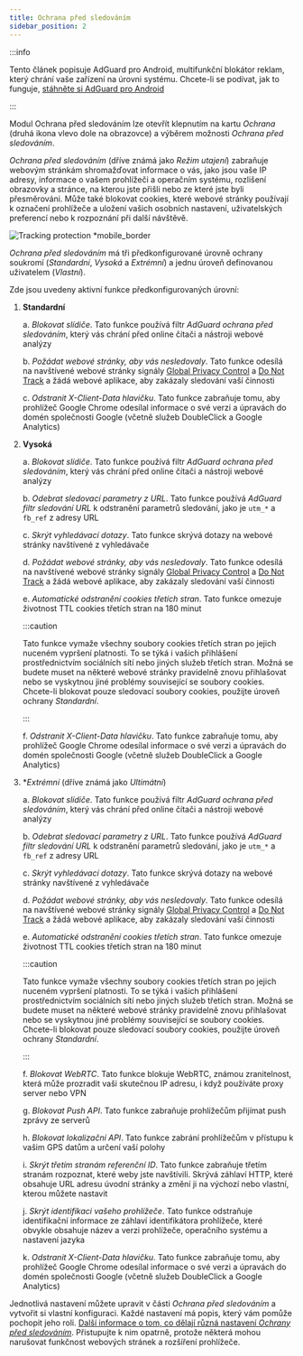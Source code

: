 ```yaml
---
title: Ochrana před sledováním
sidebar_position: 2
---
```


:::info

Tento článek popisuje AdGuard pro Android, multifunkční blokátor reklam, který chrání vaše zařízení na úrovni systému. Chcete-li se podívat, jak to funguje, [stáhněte si AdGuard pro Android](https://agrd.io/download-kb-adblock)

:::

Modul Ochrana před sledováním lze otevřít klepnutím na kartu _Ochrana_ (druhá ikona vlevo dole na obrazovce) a výběrem možnosti _Ochrana před sledováním_.

_Ochrana před sledováním_ (dříve známá jako _Režim utajení_) zabraňuje webovým stránkám shromažďovat informace o vás, jako jsou vaše IP adresy, informace o vašem prohlížeči a operačním systému, rozlišení obrazovky a stránce, na kterou jste přišli nebo ze které jste byli přesměrováni. Může také blokovat cookies, které webové stránky používají k označení prohlížeče a uložení vašich osobních nastavení, uživatelských preferencí nebo k rozpoznání při další návštěvě.

![Tracking protection \*mobile_border](https://cdn.adtidy.org/blog/new/y5fuztracking_protection.png)

_Ochrana před sledováním_ má tři předkonfigurované úrovně ochrany soukromí (_Standardní_, _Vysoká_ a _Extrémní_) a jednu úroveň definovanou uživatelem (_Vlastní_).

Zde jsou uvedeny aktivní funkce předkonfigurovaných úrovní:

1. **Standardní**

    a. _Blokovat slídiče_. Tato funkce používá filtr _AdGuard ochrana před sledováním_, který vás chrání před online čítači a nástroji webové analýzy

    b. _Požádat webové stránky, aby vás nesledovaly_. Tato funkce odesílá na navštívené webové stránky signály [Global Privacy Control](https://globalprivacycontrol.org/) a [Do Not Track](https://en.wikipedia.org/wiki/Do_Not_Track) a žádá webové aplikace, aby zakázaly sledování vaší činnosti

    c. _Odstranit X-Client-Data hlavičku_. Tato funkce zabraňuje tomu, aby prohlížeč Google Chrome odesílal informace o své verzi a úpravách do domén společnosti Google (včetně služeb DoubleClick a Google Analytics)

2. **Vysoká**

    a. _Blokovat slídiče_. Tato funkce používá filtr _AdGuard ochrana před sledováním_, který vás chrání před online čítači a nástroji webové analýzy

    b. _Odebrat sledovací parametry z URL_. Tato funkce používá _AdGuard filtr sledování URL_ k odstranění parametrů sledování, jako je `utm_*` a `fb_ref` z adresy URL

    c. _Skrýt vyhledávací dotazy_. Tato funkce skrývá dotazy na webové stránky navštívené z vyhledávače

    d. _Požádat webové stránky, aby vás nesledovaly_. Tato funkce odesílá na navštívené webové stránky signály [Global Privacy Control](https://globalprivacycontrol.org/) a [Do Not Track](https://en.wikipedia.org/wiki/Do_Not_Track) a žádá webové aplikace, aby zakázaly sledování vaší činnosti

    e. _Automatické odstranění cookies třetích stran_. Tato funkce omezuje životnost TTL cookies třetích stran na 180 minut

    :::caution

    Tato funkce vymaže všechny soubory cookies třetích stran po jejich nuceném vypršení platnosti. To se týká i vašich přihlášení prostřednictvím sociálních sítí nebo jiných služeb třetích stran. Možná se budete muset na některé webové stránky pravidelně znovu přihlašovat nebo se vyskytnou jiné problémy související se soubory cookies. Chcete-li blokovat pouze sledovací soubory cookies, použijte úroveň ochrany _Standardní_.

    :::

    f. _Odstranit X-Client-Data hlavičku_. Tato funkce zabraňuje tomu, aby prohlížeč Google Chrome odesílal informace o své verzi a úpravách do domén společnosti Google (včetně služeb DoubleClick a Google Analytics)

3. \*_Extrémní_ (dříve známá jako _Ultimátní_)

    a. _Blokovat slídiče_. Tato funkce používá filtr _AdGuard ochrana před sledováním_, který vás chrání před online čítači a nástroji webové analýzy

    b. _Odebrat sledovací parametry z URL_. Tato funkce používá _AdGuard filtr sledování URL_ k odstranění parametrů sledování, jako je `utm_*` a `fb_ref` z adresy URL

    c. _Skrýt vyhledávací dotazy_. Tato funkce skrývá dotazy na webové stránky navštívené z vyhledávače

    d. _Požádat webové stránky, aby vás nesledovaly_. Tato funkce odesílá na navštívené webové stránky signály [Global Privacy Control](https://globalprivacycontrol.org/) a [Do Not Track](https://en.wikipedia.org/wiki/Do_Not_Track) a žádá webové aplikace, aby zakázaly sledování vaší činnosti

    e. _Automatické odstranění cookies třetích stran_. Tato funkce omezuje životnost TTL cookies třetích stran na 180 minut

    :::caution

    Tato funkce vymaže všechny soubory cookies třetích stran po jejich nuceném vypršení platnosti. To se týká i vašich přihlášení prostřednictvím sociálních sítí nebo jiných služeb třetích stran. Možná se budete muset na některé webové stránky pravidelně znovu přihlašovat nebo se vyskytnou jiné problémy související se soubory cookies. Chcete-li blokovat pouze sledovací soubory cookies, použijte úroveň ochrany _Standardní_.

    :::

    f. _Blokovat WebRTC_. Tato funkce blokuje WebRTC, známou zranitelnost, která může prozradit vaši skutečnou IP adresu, i když používáte proxy server nebo VPN

    g. _Blokovat Push API_. Tato funkce zabraňuje prohlížečům přijímat push zprávy ze serverů

    h. _Blokovat lokalizační API_. Tato funkce zabrání prohlížečům v přístupu k vašim GPS datům a určení vaší polohy

    i. _Skrýt třetím stranám referenční ID_. Tato funkce zabraňuje třetím stranám rozpoznat, které weby jste navštívili. Skrývá záhlaví HTTP, které obsahuje URL adresu úvodní stránky a změní ji na výchozí nebo vlastní, kterou můžete nastavit

    j. _Skrýt identifikaci vašeho prohlížeče_. Tato funkce odstraňuje identifikační informace ze záhlaví identifikátora prohlížeče, které obvykle obsahuje název a verzi prohlížeče, operačního systému a nastavení jazyka

    k. _Odstranit X-Client-Data hlavičku_. Tato funkce zabraňuje tomu, aby prohlížeč Google Chrome odesílal informace o své verzi a úpravách do domén společnosti Google (včetně služeb DoubleClick a Google Analytics)

Jednotlivá nastavení můžete upravit v části _Ochrana před sledováním_ a vytvořit si vlastní konfiguraci. Každé nastavení má popis, který vám pomůže pochopit jeho roli. [Další informace o tom, co dělají různá nastavení _Ochrany před sledováním_](/general/stealth-mode). Přistupujte k nim opatrně, protože některá mohou narušovat funkčnost webových stránek a rozšíření prohlížeče.
